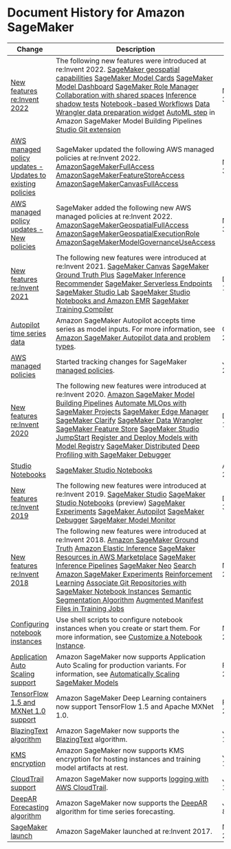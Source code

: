 # Document History for Amazon SageMaker<a name="doc-history"></a>

| Change | Description | Date | 
| --- |--- |--- |
| [New features re:Invent 2022](#doc-history) | The following new features were introduced at re:Invent 2022\. [SageMaker geospatial capabilities](https://docs.aws.amazon.com/sagemaker/latest/dg/geospatial.html) [SageMaker Model Cards](https://docs.aws.amazon.com/sagemaker/latest/dg/model-cards.html) [SageMaker Model Dashboard](https://docs.aws.amazon.com/sagemaker/latest/dg/model-dashboard.html) [SageMaker Role Manager](https://docs.aws.amazon.com/sagemaker/latest/dg/role-manager.html) [Collaboration with shared spaces](https://docs.aws.amazon.com/sagemaker/latest/dg/domain-space.html) [Inference shadow tests](https://docs.aws.amazon.com/sagemaker/latest/dg/shadow-tests.html) [Notebook\-based Workflows](https://docs.aws.amazon.com/sagemaker/latest/dg/notebook-auto-run.html) [Data Wrangler data preparation widget](https://docs.aws.amazon.com/sagemaker/latest/dg/data-wrangler-interactively-prepare-data-notebook.html) [AutoML step](https://docs.aws.amazon.com/sagemaker/latest/dg/build-and-manage-steps.html#step-type-automl) in Amazon SageMaker Model Building Pipelines [Studio Git extension](https://docs.aws.amazon.com/sagemaker/latest/dg/studio-git-attach.html)  | November 30, 2022 | 
| [AWS managed policy updates \- Updates to existing policies](#doc-history) | SageMaker updated the following AWS managed policies at re:Invent 2022\. [AmazonSageMakerFullAccess](https://docs.aws.amazon.com/sagemaker/latest/dg/security-iam-awsmanpol.html#security-iam-awsmanpol-AmazonSageMakerFullAccess) [AmazonSageMakerFeatureStoreAccess](https://docs.aws.amazon.com/sagemaker/latest/dg/security-iam-awsmanpol-feature-store.html#security-iam-awsmanpol-AmazonSageMakerFeatureStoreAccess) [AmazonSageMakerCanvasFullAccess](https://docs.aws.amazon.com/sagemaker/latest/dg/security-iam-awsmanpol-canvas.html#security-iam-awsmanpol-AmazonSageMakerCanvasFullAccess.html)  | November 30, 2022 | 
| [AWS managed policy updates \- New policies](#doc-history) | SageMaker added the following new AWS managed policies at re:Invent 2022\. [AmazonSageMakerGeospatialFullAccess](https://docs.aws.amazon.com/sagemaker/latest/dg/security-iam-awsmanpol-geospatial.html#security-iam-awsmanpol-AmazonSageMakerGeospatialFullAccess) [AmazonSageMakerGeospatialExecutionRole](https://docs.aws.amazon.com/sagemaker/latest/dg/security-iam-awsmanpol-geospatial.html#security-iam-awsmanpol-AmazonSageMakerGeospatialExecutionRole) [AmazonSageMakerModelGovernanceUseAccess](https://docs.aws.amazon.com/sagemaker/latest/dg/security-iam-awsmanpol-governance.html#security-iam-awsmanpol-governance-AmazonSageMakerModelGovernanceUseAccess)  | November 30, 2022 | 
| [New features re:Invent 2021](#doc-history) | The following new features were introduced at re:Invent 2021\. [SageMaker Canvas](https://docs.aws.amazon.com/sagemaker/latest/dg/canvas.html) [SageMaker Ground Truth Plus](https://docs.aws.amazon.com/sagemaker/latest/dg/gtp.html) [SageMaker Inference Recommender](https://docs.aws.amazon.com/sagemaker/latest/dg/inference-recommender.html) [SageMaker Serverless Endpoints](https://docs.aws.amazon.com/sagemaker/latest/dg/serverless-endpoints.html) [SageMaker Studio Lab](https://docs.aws.amazon.com/sagemaker/latest/dg/studio-lab.html) [SageMaker Studio Notebooks and Amazon EMR](https://docs.aws.amazon.com/sagemaker/latest/dg/studio-notebooks-emr-cluster.html) [SageMaker Training Compiler](https://docs.aws.amazon.com/sagemaker/latest/dg/training-compiler.html)  | December 1, 2021 | 
| [Autopilot time series data](#doc-history) | Amazon SageMaker Autopilot accepts time series as model inputs\. For more information, see [Amazon SageMaker Autopilot data and problem types](https://docs.aws.amazon.com/sagemaker/latest/dg/autopilot-problem-types)\. | October 25, 2021 | 
| [AWS managed policies](#doc-history) | Started tracking changes for SageMaker [managed policies](https://docs.aws.amazon.com/sagemaker/latest/dg/security-iam-awsmanpol-sc.html#security-iam-awsmanpol-sc-updates)\. | June 10, 2021 | 
| [New features re:Invent 2020](#doc-history) | The following new features were introduced at re:Invent 2020\. [Amazon SageMaker Model Building Pipelines](https://docs.aws.amazon.com/sagemaker/latest/dg/pipelines.html) [Automate MLOps with SageMaker Projects](https://docs.aws.amazon.com/sagemaker/latest/dg/sagemaker-projects.html) [SageMaker Edge Manager](https://docs.aws.amazon.com/sagemaker/latest/dg/edge.html) [SageMaker Clarify](https://docs.aws.amazon.com/sagemaker/latest/dg/clarify-fairness-and-explainability.html) [SageMaker Data Wrangler](https://docs.aws.amazon.com/sagemaker/latest/dg/data-wrangler.html) [SageMaker Feature Store](https://docs.aws.amazon.com/sagemaker/latest/dg/feature-store.html) [SageMaker Studio JumpStart](https://docs.aws.amazon.com/sagemaker/latest/dg/studio-jumpstart.html) [Register and Deploy Models with Model Registry](https://docs.aws.amazon.com/sagemaker/latest/dg/model-registry.html) [SageMaker Distributed](https://docs.aws.amazon.com/sagemaker/latest/dg/distributed-training.html) [Deep Profiling with SageMaker Debugger](https://docs.aws.amazon.com/sagemaker/latest/dg/train-debugger.html)  | December 1, 2020 | 
| [Studio Notebooks](#doc-history) | [SageMaker Studio Notebooks](https://docs.aws.amazon.com/sagemaker/latest/dg/notebooks.html) | April 28, 2020 | 
| [New features re:Invent 2019](#doc-history) | The following new features were introduced at re:Invent 2019\. [SageMaker Studio](https://docs.aws.amazon.com/sagemaker/latest/dg/gs-studio.html) [SageMaker Studio Notebooks](https://docs.aws.amazon.com/sagemaker/latest/dg/notebooks.html) \(preview\) [SageMaker Experiments](https://docs.aws.amazon.com/sagemaker/latest/dg/experiments.html) [SageMaker Autopilot](https://docs.aws.amazon.com/sagemaker/latest/dg/autopilot-automate-model-development.html) [SageMaker Debugger](https://docs.aws.amazon.com/sagemaker/latest/dg/train-debugger.html) [SageMaker Model Monitor](https://docs.aws.amazon.com/sagemaker/latest/dg/model-monitor.html)  | December 3, 2019 | 
| [New features re:Invent 2018](#doc-history) | The following new features were introduced at re:Invent 2018\. [Amazon SageMaker Ground Truth](https://docs.aws.amazon.com/sagemaker/latest/dg/sms.html) [Amazon Elastic Inference](https://docs.aws.amazon.com/sagemaker/latest/dg/ei.html) [SageMaker Resources in AWS Marketplace](https://docs.aws.amazon.com/sagemaker/latest/dg/sagemaker-marketplace.html) [SageMaker Inference Pipelines](https://docs.aws.amazon.com/sagemaker/latest/dg/inference-pipelines.html) [SageMaker Neo](https://docs.aws.amazon.com/sagemaker/latest/dg/Neo.html) [Search Amazon SageMaker Experiments](https://docs.aws.amazon.com/sagemaker/latest/dg/search.html) [Reinforcement Learning](https://docs.aws.amazon.com/sagemaker/latest/dg/reinforcement-learning.html) [Associate Git Repositories with SageMaker Notebook Instances](https://docs.aws.amazon.com/sagemaker/latest/dg/nbi-git-repo.html) [Semantic Segmentation Algorithm](https://docs.aws.amazon.com/sagemaker/latest/dg/semantic-segmentation.html) [Augmented Manifest Files in Training Jobs](https://docs.aws.amazon.com/sagemaker/latest/dg/augmented-manifest.html)  | November 28, 2018 | 
| [Configuring notebook instances](#doc-history) | Use shell scripts to configure notebook instances when you create or start them\. For more information, see [Customize a Notebook Instance](https://docs.aws.amazon.com/sagemaker/latest/dg/notebook-lifecycle-config.html)\. | May 1, 2018 | 
| [Application Auto Scaling support](#doc-history) | Amazon SageMaker now supports Application Auto Scaling for production variants\. For information, see [Automatically Scaling SageMaker Models](https://docs.aws.amazon.com/sagemaker/latest/dg/endpoint-auto-scaling.html) | February 28, 2018 | 
| [TensorFlow 1\.5 and MXNet 1\.0 support](#doc-history) | Amazon SageMaker Deep Learning containers now support TensorFlow 1\.5 and Apache MXNet 1\.0\. | February 27, 2018 | 
| [BlazingText algorithm](#doc-history) | Amazon SageMaker now supports the [BlazingText](https://docs.aws.amazon.com/sagemaker/latest/dg/blazingtext.html) algorithm\. | January 18, 2018 | 
| [KMS encryption](#doc-history) | Amazon SageMaker now supports KMS encryption for hosting instances and training model artifacts at rest\. | January 17, 2018 | 
| [CloudTrail support](#doc-history) | Amazon SageMaker now supports [logging with AWS CloudTrail](https://docs.aws.amazon.com/sagemaker/latest/dg/logging-using-cloudtrail.html)\. | January 11, 2018 | 
| [DeepAR Forecasting algorithm](#doc-history) | Amazon SageMaker now supports the [DeepAR](https://docs.aws.amazon.com/sagemaker/latest/dg/deepar.html) algorithm for time series forecasting\. | January 8, 2018 | 
| [SageMaker launch](#doc-history) | Amazon SageMaker launched at re:Invent 2017\. | November 28, 2017 | 